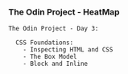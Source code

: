 ### The Odin Project - HeatMap

<section class="streak">

    The Odin Project - Day 3:

      CSS Foundations:
        - Inspecting HTML and CSS
        - The Box Model
        - Block and Inline

</section>